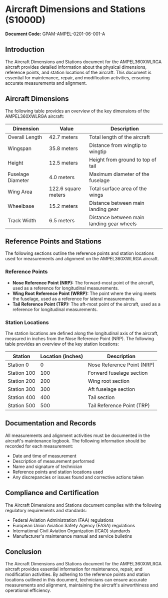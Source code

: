 # Aircraft Dimensions and Stations (S1000D)

**Document Code:** GPAM-AMPEL-0201-06-001-A

## Introduction

The Aircraft Dimensions and Stations document for the AMPEL360XWLRGA aircraft provides detailed information about the physical dimensions, reference points, and station locations of the aircraft. This document is essential for maintenance, repair, and modification activities, ensuring accurate measurements and alignment.

## Aircraft Dimensions

The following table provides an overview of the key dimensions of the AMPEL360XWLRGA aircraft:

| Dimension                | Value          | Description                           |
|--------------------------|----------------|---------------------------------------|
| Overall Length           | 42.7 meters    | Total length of the aircraft          |
| Wingspan                 | 35.8 meters    | Distance from wingtip to wingtip      |
| Height                   | 12.5 meters    | Height from ground to top of tail     |
| Fuselage Diameter        | 4.0 meters     | Maximum diameter of the fuselage      |
| Wing Area                | 122.6 square meters | Total surface area of the wings  |
| Wheelbase                | 15.2 meters    | Distance between main landing gear    |
| Track Width              | 6.5 meters     | Distance between main landing gear wheels |

## Reference Points and Stations

The following sections outline the reference points and station locations used for measurements and alignment on the AMPEL360XWLRGA aircraft.

### Reference Points

- **Nose Reference Point (NRP):** The forward-most point of the aircraft, used as a reference for longitudinal measurements.
- **Wing Root Reference Point (WRRP):** The point where the wing meets the fuselage, used as a reference for lateral measurements.
- **Tail Reference Point (TRP):** The aft-most point of the aircraft, used as a reference for longitudinal measurements.

### Station Locations

The station locations are defined along the longitudinal axis of the aircraft, measured in inches from the Nose Reference Point (NRP). The following table provides an overview of the key station locations:

| Station        | Location (inches) | Description                           |
|----------------|-------------------|---------------------------------------|
| Station 0      | 0                 | Nose Reference Point (NRP)            |
| Station 100    | 100               | Forward fuselage section              |
| Station 200    | 200               | Wing root section                     |
| Station 300    | 300               | Aft fuselage section                  |
| Station 400    | 400               | Tail section                          |
| Station 500    | 500               | Tail Reference Point (TRP)            |

## Documentation and Records

All measurements and alignment activities must be documented in the aircraft's maintenance logbook. The following information should be recorded for each measurement:

- Date and time of measurement
- Description of measurement performed
- Name and signature of technician
- Reference points and station locations used
- Any discrepancies or issues found and corrective actions taken

## Compliance and Certification

The Aircraft Dimensions and Stations document complies with the following regulatory requirements and standards:

- Federal Aviation Administration (FAA) regulations
- European Union Aviation Safety Agency (EASA) regulations
- International Civil Aviation Organization (ICAO) standards
- Manufacturer's maintenance manual and service bulletins

## Conclusion

The Aircraft Dimensions and Stations document for the AMPEL360XWLRGA aircraft provides essential information for maintenance, repair, and modification activities. By adhering to the reference points and station locations outlined in this document, technicians can ensure accurate measurements and alignment, maintaining the aircraft's airworthiness and operational efficiency.
